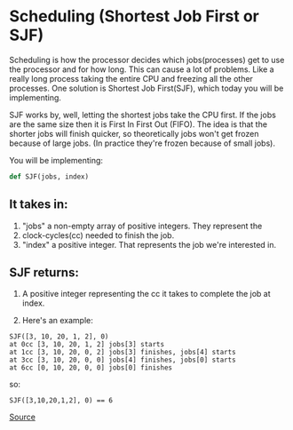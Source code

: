 # Scheduling (Shortest Job First or SJF)

Scheduling is how the processor decides which jobs(processes) get to use 
the processor and for how long. This can cause a lot of problems. Like a 
really long process taking the entire CPU and freezing all the other  
processes. One solution is Shortest Job First(SJF), which today you will 
be implementing.

SJF works by, well, letting the shortest jobs take the CPU first. If the 
jobs are the same size then it is First In First Out (FIFO). The idea is 
that the shorter jobs will finish quicker, so theoretically jobs won't 
get frozen because of large jobs. (In practice they're frozen because of 
small jobs).

You will be implementing:

```python
def SJF(jobs, index)
```

## It takes in:

1. "jobs" a non-empty array of positive integers. They represent the 
2. clock-cycles(cc) needed to finish the job.
2. "index" a positive integer. That represents the job we're interested in.

## SJF returns:

1. A positive integer representing the cc it takes to complete the job at index.

2. Here's an example:

```text
SJF([3, 10, 20, 1, 2], 0)
at 0cc [3, 10, 20, 1, 2] jobs[3] starts
at 1cc [3, 10, 20, 0, 2] jobs[3] finishes, jobs[4] starts
at 3cc [3, 10, 20, 0, 0] jobs[4] finishes, jobs[0] starts
at 6cc [0, 10, 20, 0, 0] jobs[0] finishes
```

so:

```text
SJF([3,10,20,1,2], 0) == 6
```

[Source](https://www.codewars.com/kata/550cc572b9e7b563be00054f)